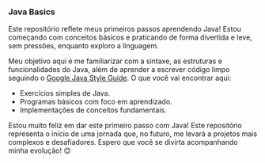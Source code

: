 ### Java Basics

Este repositório reflete meus primeiros passos aprendendo Java! Estou começando com conceitos básicos e praticando de forma divertida e leve, sem pressões, enquanto exploro a linguagem.

Meu objetivo aqui é me familiarizar com a sintaxe, as estruturas e funcionalidades do Java, além de aprender a escrever código limpo seguindo o [Google Java Style Guide](https://google.github.io/styleguide/javaguide).
O que você vai encontrar aqui:

- Exercícios simples de Java.
- Programas básicos com foco em aprendizado.
-  Implementações de conceitos fundamentais.

Estou muito feliz em dar este primeiro passo com Java! Este repositório representa o início de uma jornada que, no futuro, me levará a projetos mais complexos e desafiadores. Espero que você se divirta acompanhando minha evolução! 😊
